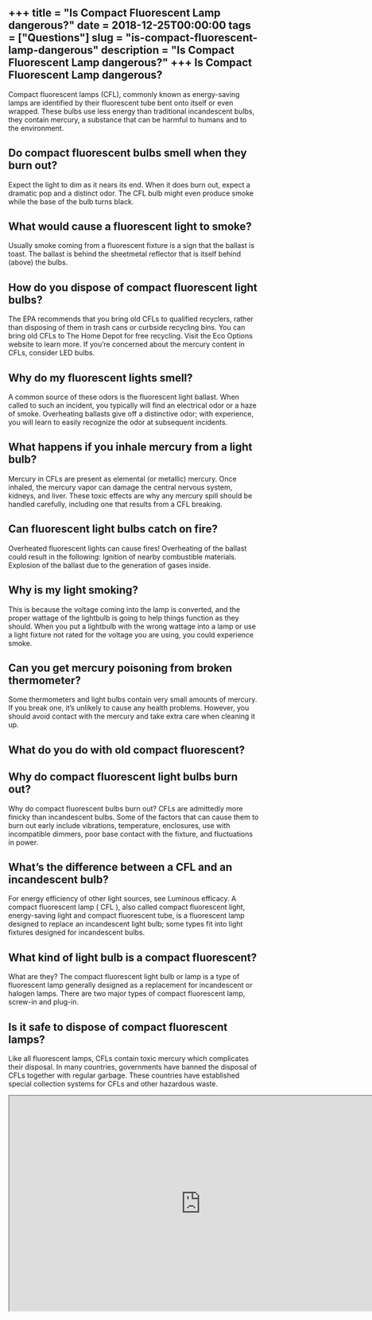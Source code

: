 +++
title = "Is Compact Fluorescent Lamp dangerous?"
date = 2018-12-25T00:00:00
tags = ["Questions"]
slug = "is-compact-fluorescent-lamp-dangerous"
description = "Is Compact Fluorescent Lamp dangerous?"
+++
Is Compact Fluorescent Lamp dangerous?
--------------------------------------

Compact fluorescent lamps (CFL), commonly known as energy-saving lamps are identified by their fluorescent tube bent onto itself or even wrapped. These bulbs use less energy than traditional incandescent bulbs, they contain mercury, a substance that can be harmful to humans and to the environment.

Do compact fluorescent bulbs smell when they burn out?
------------------------------------------------------

Expect the light to dim as it nears its end. When it does burn out, expect a dramatic pop and a distinct odor. The CFL bulb might even produce smoke while the base of the bulb turns black.

What would cause a fluorescent light to smoke?
----------------------------------------------

Usually smoke coming from a fluorescent fixture is a sign that the ballast is toast. The ballast is behind the sheetmetal reflector that is itself behind (above) the bulbs.

How do you dispose of compact fluorescent light bulbs?
------------------------------------------------------

The EPA recommends that you bring old CFLs to qualified recyclers, rather than disposing of them in trash cans or curbside recycling bins. You can bring old CFLs to The Home Depot for free recycling. Visit the Eco Options website to learn more. If you’re concerned about the mercury content in CFLs, consider LED bulbs.

Why do my fluorescent lights smell?
-----------------------------------

A common source of these odors is the fluorescent light ballast. When called to such an incident, you typically will find an electrical odor or a haze of smoke. Overheating ballasts give off a distinctive odor; with experience, you will learn to easily recognize the odor at subsequent incidents.

What happens if you inhale mercury from a light bulb?
-----------------------------------------------------

Mercury in CFLs are present as elemental (or metallic) mercury. Once inhaled, the mercury vapor can damage the central nervous system, kidneys, and liver. These toxic effects are why any mercury spill should be handled carefully, including one that results from a CFL breaking.

Can fluorescent light bulbs catch on fire?
------------------------------------------

Overheated fluorescent lights can cause fires! Overheating of the ballast could result in the following: Ignition of nearby combustible materials. Explosion of the ballast due to the generation of gases inside.

Why is my light smoking?
------------------------

This is because the voltage coming into the lamp is converted, and the proper wattage of the lightbulb is going to help things function as they should. When you put a lightbulb with the wrong wattage into a lamp or use a light fixture not rated for the voltage you are using, you could experience smoke.

Can you get mercury poisoning from broken thermometer?
------------------------------------------------------

Some thermometers and light bulbs contain very small amounts of mercury. If you break one, it’s unlikely to cause any health problems. However, you should avoid contact with the mercury and take extra care when cleaning it up.

What do you do with old compact fluorescent?
--------------------------------------------

Why do compact fluorescent light bulbs burn out?
------------------------------------------------

Why do compact fluorescent bulbs burn out? CFLs are admittedly more finicky than incandescent bulbs. Some of the factors that can cause them to burn out early include vibrations, temperature, enclosures, use with incompatible dimmers, poor base contact with the fixture, and fluctuations in power.

What’s the difference between a CFL and an incandescent bulb?
-------------------------------------------------------------

For energy efficiency of other light sources, see Luminous efficacy. A compact fluorescent lamp ( CFL ), also called compact fluorescent light, energy-saving light and compact fluorescent tube, is a fluorescent lamp designed to replace an incandescent light bulb; some types fit into light fixtures designed for incandescent bulbs.

What kind of light bulb is a compact fluorescent?
-------------------------------------------------

What are they? The compact fluorescent light bulb or lamp is a type of fluorescent lamp generally designed as a replacement for incandescent or halogen lamps. There are two major types of compact fluorescent lamp, screw-in and plug-in.

Is it safe to dispose of compact fluorescent lamps?
---------------------------------------------------

Like all fluorescent lamps, CFLs contain toxic mercury which complicates their disposal. In many countries, governments have banned the disposal of CFLs together with regular garbage. These countries have established special collection systems for CFLs and other hazardous waste.

<iframe allow="accelerometer; autoplay; clipboard-write; encrypted-media; gyroscope; picture-in-picture" allowfullscreen="" class="__youtube_prefs__  epyt-is-override  no-lazyload" data-no-lazy="1" data-origheight="433" data-origwidth="770" data-skipgform_ajax_framebjll="" height="433" id="_ytid_94521" loading="lazy" src="https://www.youtube.com/embed/DTAPCzYYf-o?enablejsapi=1&autoplay=0&cc_load_policy=0&cc_lang_pref=&iv_load_policy=1&loop=0&modestbranding=0&rel=1&fs=1&playsinline=0&autohide=2&theme=dark&color=red&controls=1&" title="YouTube player" width="770"></iframe>